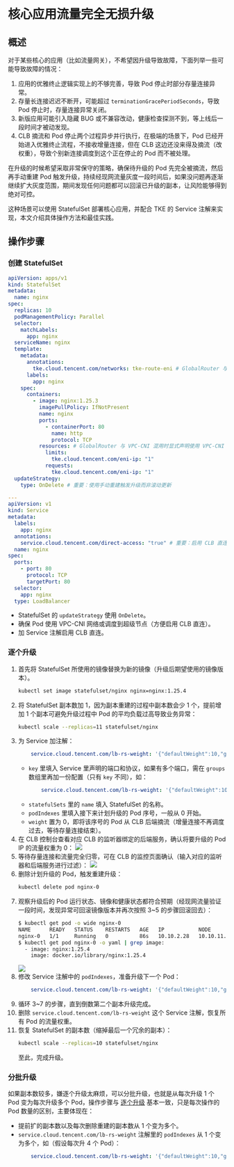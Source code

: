 # 核心应用流量完全无损升级

## 概述

对于某些核心的应用（比如流量网关），不希望因升级导致故障，下面列举一些可能导致故障的情况：
1. 应用的优雅终止逻辑实现上的不够完善，导致 Pod 停止时部分存量连接异常。
2. 存量长连接迟迟不断开，可能超过 `terminationGracePeriodSeconds`，导致 Pod 停止时，存量连接异常关闭。
3. 新版应用可能引入隐藏 BUG 或不兼容改动，健康检查探测不到，等上线后一段时间才被动发现。
4. CLB 摘流和 Pod 停止两个过程异步并行执行，在极端的场景下，Pod 已经开始进入优雅终止流程，不接收增量连接，但在 CLB 这边还没来得及摘流（改权重），导致个别新连接调度到这个正在停止的 Pod 而不被处理。

在升级的时候希望采取非常保守的策略，确保待升级的 Pod 先完全被摘流，然后再手动重建 Pod 触发升级，持续经现网流量灰度一段时间后，如果没问题再逐渐继续扩大灰度范围，期间发现任何问题都可以回滚已升级的副本，让风险能够得到绝对可控。

这种场景可以使用 StatefulSet 部署核心应用，并配合 TKE 的 Service 注解来实现，本文介绍具体操作方法和最佳实践。

## 操作步骤

### 创建 StatefulSet

```yaml
apiVersion: apps/v1
kind: StatefulSet
metadata:
  name: nginx
spec:
  replicas: 10
  podManagementPolicy: Parallel
  selector:
    matchLabels:
      app: nginx
  serviceName: nginx
  template:
    metadata:
      annotations:
        tke.cloud.tencent.com/networks: tke-route-eni # GlobalRouter 与 VPC-CNI 混用时显式声明使用 VPC-CNI
      labels:
        app: nginx
    spec:
      containers:
        - image: nginx:1.25.3
          imagePullPolicy: IfNotPresent
          name: nginx
          ports:
            - containerPort: 80
              name: http
              protocol: TCP
          resources: # GlobalRouter 与 VPC-CNI 混用时显式声明使用 VPC-CNI
            limits:
              tke.cloud.tencent.com/eni-ip: "1"
            requests:
              tke.cloud.tencent.com/eni-ip: "1"
  updateStrategy:
    type: OnDelete # 重要：使用手动重建触发升级而非滚动更新

---
apiVersion: v1
kind: Service
metadata:
  labels:
    app: nginx
  annotations:
    service.cloud.tencent.com/direct-access: "true" # 重要：启用 CLB 直连 Pod
  name: nginx
spec:
  ports:
    - port: 80
      protocol: TCP
      targetPort: 80
  selector:
    app: nginx
  type: LoadBalancer
```

* StatefulSet 的 `updateStrategy` 使用 `OnDelete`。
* 确保 Pod 使用 VPC-CNI 网络或调度到超级节点（方便启用 CLB 直连）。
* 加 Service 注解启用 CLB 直连。

### 逐个升级

1. 首先将 StatefulSet 所使用的镜像替换为新的镜像（升级后期望使用的镜像版本）。
    ```bash
    kubectl set image statefulset/nginx nginx=nginx:1.25.4
    ```
2. 将 StatefulSet 副本数加 1，因为副本重建的过程中副本数会少 1 个，提前增加 1 个副本可避免升级过程中 Pod 的平均负载过高导致业务异常：
    ```bash
    kubectl scale --replicas=11 statefulset/nginx
    ```
3. 为 Service 加注解：
    ```yaml
        service.cloud.tencent.com/lb-rs-weight: '{"defaultWeight":10,"groups":[{"key":{"proto":"TCP","port":80},"statefulSets":[{"name":"nginx","weights":[{"weight":0,"podIndexes":[0]}]}]}]}'
    ```
    * `key` 里填入 Service 里声明的端口和协议，如果有多个端口，需在 `groups` 数组里再加一份配置（只有 `key` 不同），如：
        ```yaml
            service.cloud.tencent.com/lb-rs-weight: '{"defaultWeight":10,"groups":[{"key":{"proto":"TCP","port":80},"statefulSets":[{"name":"nginx","weights":[{"weight":0,"podIndexes":[0]}]}]},{"key":{"proto":"TCP","port":8080},"statefulSets":[{"name":"nginx","weights":[{"weight":0,"podIndexes":[0]}]}]}]}'
        ```
    * `statefulSets` 里的 `name` 填入 StatefulSet 的名称。
    * `podIndexes` 里填入接下来计划升级的 Pod 序号，一般从 0 开始。
    * `weight` 置为 0，即将该序号的 Pod 从 CLB 后端摘流（增量连接不再调度过去，等待存量连接结束）。
3. 在 CLB 控制台查看对应 CLB 的监听器绑定的后端服务，确认将要升级的 Pod IP 的流量权重为 0：
    ![](https://image-host-1251893006.cos.ap-chengdu.myqcloud.com/2024%2F04%2F08%2F20240408172648.png)
4. 等待存量连接和流量完全归零，可在 CLB 的监控页面确认（输入对应的监听器和后端服务进行过滤）：
    ![](https://image-host-1251893006.cos.ap-chengdu.myqcloud.com/2024%2F04%2F08%2F20240408173034.png)
5. 删除计划升级的 Pod，触发重建升级：
    ```bash
    kubectl delete pod nginx-0
    ```
6. 观察升级后的 Pod 运行状态、镜像和健康状态都符合预期（经现网流量验证一段时间，发现异常可回滚镜像版本并再次按照 3~5 的步骤回滚回去）：
    ```bash
    $ kubectl get pod -o wide nginx-0
    NAME      READY   STATUS    RESTARTS   AGE   IP           NODE         NOMINATED NODE   READINESS GATES
    nginx-0   1/1     Running   0          86s   10.10.2.28   10.10.11.3   <none>           1/1
    $ kubectl get pod nginx-0 -o yaml | grep image:
      - image: nginx:1.25.4
        image: docker.io/library/nginx:1.25.4
    ```
    ![](https://image-host-1251893006.cos.ap-chengdu.myqcloud.com/2024%2F04%2F08%2F20240408180126.png)
7. 修改 Service 注解中的 `podIndexes`，准备升级下一个 Pod：
    ```yaml
        service.cloud.tencent.com/lb-rs-weight: '{"defaultWeight":10,"groups":[{"key":{"proto":"TCP","port":80},"statefulSets":[{"name":"nginx","weights":[{"weight":0,"podIndexes":[1]}]}]}]}'
    ```
8. 循环 3~7 的步骤，直到倒数第二个副本升级完成。
9. 删除 `service.cloud.tencent.com/lb-rs-weight` 这个 Service 注解，恢复所有 Pod 的流量权重。
10. 恢复 StatefulSet 的副本数（缩掉最后一个冗余的副本）：
    ```bash
    kubectl scale --replicas=10 statefulset/nginx
    ```
    至此，完成升级。

### 分批升级

如果副本数较多，嫌逐个升级太麻烦，可以分批升级，也就是从每次升级 1 个 Pod 变为每次升级多个 Pod，操作步骤与 [逐个升级](#逐个升级) 基本一致，只是每次操作的 Pod 数量的区别，主要体现在：
* 提前扩的副本数以及每次删除重建的副本数从 1 个变为多个。
* `service.cloud.tencent.com/lb-rs-weight` 注解里的 `podIndexes` 从 1 个变为多个，如（假设每次升 4 个 Pod）：
    ```yaml
        service.cloud.tencent.com/lb-rs-weight: '{"defaultWeight":10,"groups":[{"key":{"proto":"TCP","port":80},"statefulSets":[{"name":"nginx","weights":[{"weight":0,"podIndexes":[0,1,2,3]}]}]}]}'
    ```
